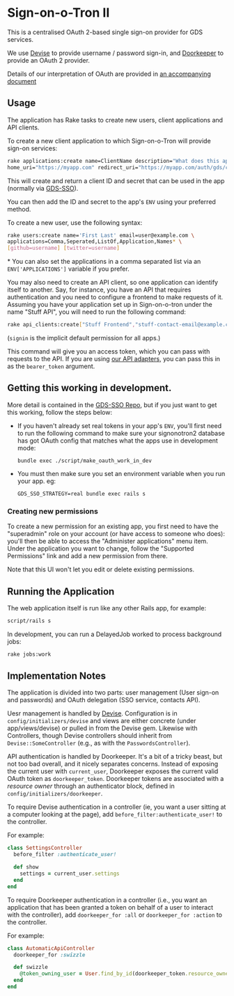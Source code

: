 # Sign-on-o-Tron II

This is a centralised OAuth 2-based single sign-on provider for GDS services.

We use [Devise](https://github.com/plataformatec/devise) to provide username /
password sign-in, and [Doorkeeper](https://github.com/applicake/doorkeeper/) to
provide an OAuth 2 provider.

Details of our interpretation of OAuth are provided in
[an accompanying document](doc/oauth.md)

## Usage

The application has Rake tasks to create new users, client applications and API
clients.

To create a new client application to which Sign-on-o-Tron will provide sign-on
services:

```sh
rake applications:create name=ClientName description="What does this app do" \
home_uri="https://myapp.com" redirect_uri="https://myapp.com/auth/gds/callback"
```

This will create and return a client ID and secret that can be used in the app
(normally via [GDS-SSO](http://github.com/alphagov/gds-sso)).

You can then add the ID and secret to the app's `ENV` using your preferred
method.

To create a new user, use the following syntax:

```sh
rake users:create name='First Last' email=user@example.com \
applications=Comma,Seperated,ListOf,Application,Names* \
[github=username] [twitter=username]
```

\* You can also set the applications in a comma separated list via an
`ENV['APPLICATIONS']` variable if you prefer.

You may also need to create an API client, so one application can identify
itself to another. Say, for instance, you have an API that requires
authentication and you need to configure a frontend to make requests of it.
Assuming you have your application set up in Sign-on-o-tron under the name
"Stuff API", you will need to run the following command:

```sh
rake api_clients:create["Stuff Frontend","stuff-contact-email@example.com","Stuff API","signin"]
```

(`signin` is the implicit default permission for all apps.)

This command will give you an access token, which you can pass with requests to
the API. If you are using [our API adapters][api-adapters], you can pass this in
as the `bearer_token` argument.

[api-adapters]: https://github.com/alphagov/gds-api-adapters

## Getting this working in development.

More detail is contained in the
[GDS-SSO Repo](https://github.com/alphagov/gds-sso#use-in-development-mode), but
if you just want to get this working, follow the steps below:

* If you haven't already set real tokens in your app's `ENV`, you'll first need
  to run the following command to make sure your signonotron2 database has got
  OAuth config that matches what the apps use in development mode:

  ```
  bundle exec ./script/make_oauth_work_in_dev
  ```
* You must then make sure you set an environment variable when you run your
  app. eg:

  ```
  GDS_SSO_STRATEGY=real bundle exec rails s
  ```

### Creating new permissions

To create a new permission for an existing app, you first need to have the
"superadmin" role on your account (or have access to someone who does): you'll
then be able to access the "Administer applications" menu item. Under the
application you want to change, follow the "Supported Permissions" link and add
a new permission from there.

Note that this UI won't let you edit or delete existing permissions.

## Running the Application

The web application itself is run like any other Rails app, for example:

```sh
script/rails s
```

In development, you can run a DelayedJob worked to process background jobs:

```sh
rake jobs:work
```

## Implementation Notes

The application is divided into two parts: user management (User sign-on and
passwords) and OAuth delegation (SSO service, contacts API).

Uesr management is handled by
[Devise](https://github.com/plataformatec/devise). Configuration is in
`config/initializers/devise` and views are either concrete (under
app/views/devise) or pulled in from the Devise gem. Likewise with Controllers,
though Devise controllers should inherit from `Devise::SomeController` (e.g., as
with the `PasswordsController`).

API authentication is handled by Doorkeeper. It's a bit of a tricky beast, but
not too bad overall, and it nicely separates concerns. Instead of exposing the
current user with `current_user`, Doorkeeper exposes the current valid OAuth
token as `doorkeeper_token`. Doorkeeper tokens are associated with a *resource
owner* through an authenticator block, defined in
`config/initializers/doorkeeper`.

To require Devise authentication in a controller (ie, you want a user sitting at
a computer looking at the page), add `before_filter:authenticate_user!` to the
controller.

For example:

```ruby
class SettingsController
  before_filter :authenticate_user!

  def show
    settings = current_user.settings
  end
end
```

To require Doorkeeper authentication in a controller (i.e., you want an
application that has been granted a token on behalf of a user to interact with
the controller), add `doorkeeper_for :all` or `doorkeeper_for :action` to the
controller.

For example:

```ruby
class AutomaticApiController
  doorkeeper_for :swizzle

  def swizzle
    @token_owning_user = User.find_by_id(doorkeeper_token.resource_owner_id)
  end
end
```
